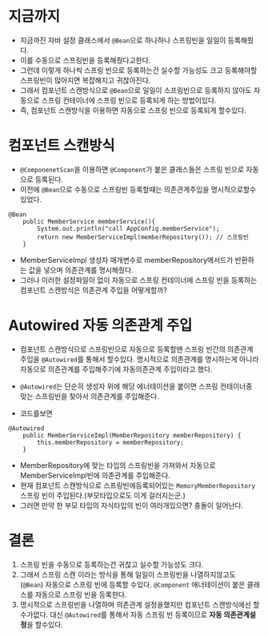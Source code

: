 # 지금까지

- 지금까진 자바 설정 클래스에서 `@Bean`으로 하나하나 스프링빈을 일일이 등록해줬다.
- 이를 수동으로 스프링빈을 등록해줬다고한다.
- 그런데 이렇게 하나씩 스프링 빈으로 등록하는건 실수할 가능성도 크고 등록해야할 스프링빈이 많아지면 복잡해지고 귀찮아진다.
- 그래서 컴포넌트 스캔방식으로 `@Bean`으로 일일이 스프링빈으로 등록하지 않아도 자동으로 스프링 컨테이너에 스프링 빈으로 등록되게 하는 방법이있다.
- 즉, 컴포넌트 스캔방식을 이용하면 자동으로 스프링 빈으로 등록되게 할수있다.

# 컴포넌트 스캔방식

- `@ComponenetScan`을 이용하면 `@Component`가 붙은 클래스들은 스프링 빈으로 자동으로 등록된다.
- 이전에 `@Bean`으로 수동으로 스프링빈 등록할때는 의존관계주입을 명시적으로할수있었다.

```
@Bean
    public MemberService memberService(){
        System.out.println("call AppConfig.memberService");
        return new MemberServiceImpl(memberRepository()); // 스프링빈
    }
```

- MemberServiceImpl 생성자 매개변수로 memberRepository메서드가 반환하는 값을 넣으며 의존관계를 명시해줬다.
- 그러나 이러한 설정파일이 없이 자동으로 스프링 컨테이너에 스프링 빈을 등록하는 컴포넌트 스캔방식은 의존관계 주입을 어떻게할까?

# Autowired 자동 의존관계 주입

- 컴포넌트 스캔방식으로 스프링빈으로 자동으로 등록할땐 스프링 빈간의 의존관계 주입을 `@Autowired`를 통해서 할수있다. 명시적으로 의존관계를 명시하는게 아니라 자동으로 의존관계를 주입해주기에 자동의존관계 주입이라고 했다.

- `@Autowired`는 단순히 생성자 위에 해당 에너테이션을 붙이면 스프링 컨테이너중 맞는 스프링빈을 찾아서 의존관계를 주입해준다.
- 코드를보면

```
@Autowired
    public MemberServiceImpl(MemberRepository memberRepository) {
        this.memberRepository = memberRepository;
    }
```

- MemberRepository에 맞는 타입의 스프링빈을 가져와서 자동으로 MemberServiceImpl빈에 의존관계를 주입해준다.
- 현재 컴포넌트 스캔방식으로 스프링빈에등록되어있는 `MemoryMemberRepository`스프링 빈이 주입된다.(부모타입으로도 이게 걸러지는군.)
- 그러면 만약 한 부모 타입의 자식타입의 빈이 여러개있으면? 충돌이 일어난다.

# 결론

1. 스프링 빈을 수동으로 등록하는건 귀찮고 실수할 가능성도 크다.
2. 그래서 스프링 스캔 이라는 방식을 통해 일일이 스프링빈을 나열하지않고도 (`@Bean`) 자동으로 스프링 빈에 등록할 수있다. `@Component` 애너테이션이 붙은 클래스를 자동으로 스프링 빈을 등록한다.
3. 명시적으로 스프링빈을 나열하며 의존관계 설정을했지만 컴포넌트 스캔방식에선 할수가없다. 대신 `@Autowired`를 통해서 자동 스프링 빈 등록이므로 **자동 의존관계설정**을 할수있다.
